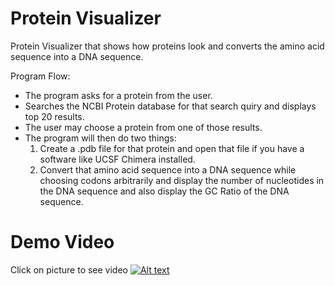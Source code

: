 # Protein Visualizer
Protein Visualizer that shows how proteins look and converts the amino acid sequence into a DNA sequence. 

Program Flow:
- The program asks for a protein from the user.
- Searches the NCBI Protein database for that search quiry and displays top 20 results. 
- The user may choose a protein from one of those results. 
- The program will then do two things:
  1. Create a .pdb file for that protein and open that file if you have a software like UCSF Chimera installed. 
  2. Convert that amino acid sequence into a DNA sequence while choosing codons arbitrarily and display the number of nucleotides in the DNA sequence and also display the GC Ratio of the DNA sequence. 

# Demo Video
Click on picture to see video
[![Alt text](https://img.youtube.com/vi/MHKekgioHR0/0.jpg)](https://www.youtube.com/watch?v=MHKekgioHR0)
